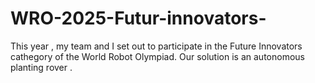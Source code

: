 # WRO-2025-Futur-innovators-
This year , my team and I set out to participate in the Future Innovators cathegory of the World Robot Olympiad. Our solution is an autonomous planting rover .
